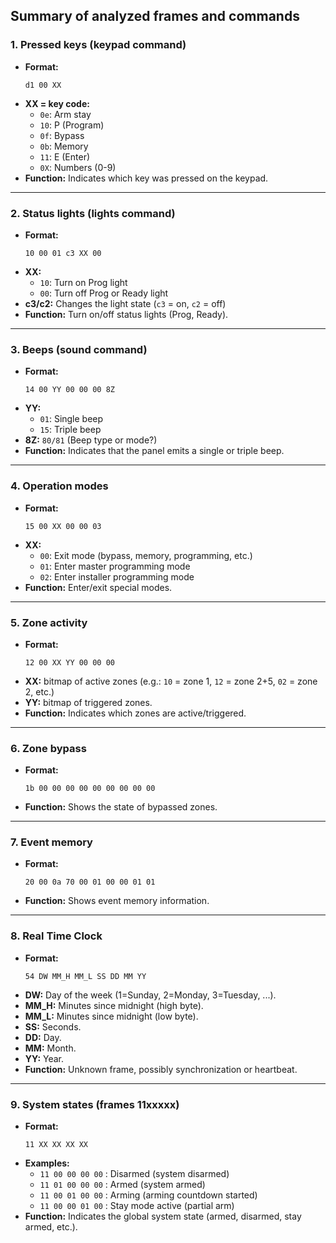 ## Summary of analyzed frames and commands

### 1. Pressed keys (keypad command)
- **Format:**  
  ```hex
  d1 00 XX
  ```
- **XX = key code:**
  - `0e`: Arm stay
  - `10`: P (Program)
  - `0f`: Bypass
  - `0b`: Memory
  - `11`: E (Enter)
  - `0X`: Numbers (0-9)
- **Function:** Indicates which key was pressed on the keypad.

---

### 2. Status lights (lights command)
- **Format:**  
  ```hex
  10 00 01 c3 XX 00
  ```
- **XX:**
  - `10`: Turn on Prog light
  - `00`: Turn off Prog or Ready light
- **c3/c2:** Changes the light state (`c3` = on, `c2` = off)
- **Function:** Turn on/off status lights (Prog, Ready).

---

### 3. Beeps (sound command)
- **Format:**  
  ```hex
  14 00 YY 00 00 00 8Z
  ```
- **YY:**
  - `01`: Single beep
  - `15`: Triple beep
- **8Z:** `80/81` (Beep type or mode?)
- **Function:** Indicates that the panel emits a single or triple beep.

---

### 4. Operation modes
- **Format:**  
  ```hex
  15 00 XX 00 00 03
  ```
- **XX:**
  - `00`: Exit mode (bypass, memory, programming, etc.)
  - `01`: Enter master programming mode
  - `02`: Enter installer programming mode
- **Function:** Enter/exit special modes.

---

### 5. Zone activity
- **Format:**  
  ```hex
  12 00 XX YY 00 00 00
  ```
- **XX:** bitmap of active zones (e.g.: `10` = zone 1, `12` = zone 2+5, `02` = zone 2, etc.)
- **YY:** bitmap of triggered zones.
- **Function:** Indicates which zones are active/triggered.

---

### 6. Zone bypass
- **Format:**  
  ```hex
  1b 00 00 00 00 00 00 00 00 00
  ```
- **Function:** Shows the state of bypassed zones.

---

### 7. Event memory
- **Format:**  
  ```hex
  20 00 0a 70 00 01 00 00 01 01
  ```
- **Function:** Shows event memory information.

---

### 8. Real Time Clock
- **Format:**  
  ```hex
  54 DW MM_H MM_L SS DD MM YY
  ```
- **DW:** Day of the week (1=Sunday, 2=Monday, 3=Tuesday, ...).
- **MM_H:** Minutes since midnight (high byte).
- **MM_L:** Minutes since midnight (low byte).
- **SS:** Seconds.
- **DD:** Day.
- **MM:** Month.
- **YY:** Year.
- **Function:** Unknown frame, possibly synchronization or heartbeat.

---

### 9. System states (frames 11xxxxx)
- **Format:**  
  ```hex
  11 XX XX XX XX
  ```
- **Examples:**
  - `11 00 00 00 00` : Disarmed (system disarmed)
  - `11 01 00 00 00` : Armed (system armed)
  - `11 00 01 00 00` : Arming (arming countdown started)
  - `11 00 00 01 00` : Stay mode active (partial arm)
- **Function:** Indicates the global system state (armed, disarmed, stay armed, etc.).
